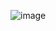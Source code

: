 ![image](https://github.com/markoz02/RGB_LED_DC_MOTOR_STEP_START/assets/89358841/d42f3eaf-52dd-45e0-ab8a-643f1472db69)
